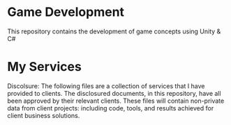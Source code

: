 # Game Development
This repository contains the development of game concepts using Unity & C#
# My Services 
Discolsure:
The following files are a collection of services that I have provided to clients. The disclosured documents, in this repository, have all been approved by their relevant clients. These files will contain non-private data from client projects: including code, tools, and results achieved for client business solutions.

